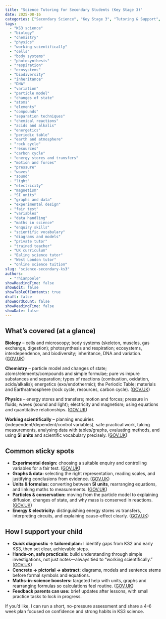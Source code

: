 ```yaml
---
title: "Science Tutoring for Secondary Students (Key Stage 3)"
date: 2025-08-16
categories: ["Secondary Science", "Key Stage 3", "Tutoring & Support", "National Curriculum (England)"]
tags:
  - "KS3 science"
  - "biology"
  - "chemistry"
  - "physics"
  - "working scientifically"
  - "cells"
  - "body systems"
  - "photosynthesis"
  - "respiration"
  - "ecosystems"
  - "biodiversity"
  - "inheritance"
  - "DNA"
  - "variation"
  - "particle model"
  - "changes of state"
  - "atoms"
  - "elements"
  - "compounds"
  - "separation techniques"
  - "chemical reactions"
  - "acids and alkalis"
  - "energetics"
  - "periodic table"
  - "earth and atmosphere"
  - "rock cycle"
  - "resources"
  - "carbon cycle"
  - "energy stores and transfers"
  - "motion and forces"
  - "pressure"
  - "waves"
  - "sound"
  - "light"
  - "electricity"
  - "magnetism"
  - "SI units"
  - "graphs and data"
  - "experimental design"
  - "fair test"
  - "variables"
  - "data handling"
  - "maths in science"
  - "enquiry skills"
  - "scientific vocabulary"
  - "diagrams and models"
  - "private tutor"
  - "trained teacher"
  - "UK curriculum"
  - "Ealing science tutor"
  - "West London tutor"
  - "online science tuition"
slug: "science-secondary-ks3"
authors:
  - "rhianpoole"
showReadingTime: false
showEdit: false
showTableOfContents: true
draft: false
showWordCount: false
showReadingTime: false
showDate: false
---
```


## What’s covered (at a glance)

**Biology** – cells and microscopy; body systems (skeleton, muscles, gas exchange, digestion); photosynthesis and respiration; ecosystems, interdependence, and biodiversity; inheritance, DNA and variation. ([GOV.UK][1])

**Chemistry** – particle model and changes of state; atoms/elements/compounds and simple formulae; pure vs impure substances and separation; types of reactions (combustion, oxidation, acids/alkalis); energetics (exo/endothermic); the Periodic Table; materials and Earth/atmosphere (rock cycle, resources, carbon cycle). ([GOV.UK][1])

**Physics** – energy stores and transfers; motion and forces; pressure in fluids; waves (sound and light); electricity and magnetism; using equations and quantitative relationships. ([GOV.UK][1])

**Working scientifically** – planning enquiries (independent/dependent/control variables), safe practical work, taking measurements, analysing data with tables/graphs, evaluating methods, and using **SI units** and scientific vocabulary precisely. ([GOV.UK][1])

## Common sticky spots

- **Experimental design:** choosing a suitable enquiry and controlling variables for a fair test. ([GOV.UK][1])  
- **Graphs & data:** selecting the right representation, reading scales, and justifying conclusions from evidence. ([GOV.UK][1])  
- **Units & formulas:** converting between **SI units**, rearranging equations, and linking maths to measurements. ([GOV.UK][1])  
- **Particles & conservation:** moving from the particle model to explaining diffusion, changes of state, and why mass is conserved in reactions. ([GOV.UK][1])  
- **Energy & electricity:** distinguishing energy stores vs transfers, interpreting circuits, and explaining cause–effect clearly. ([GOV.UK][1])

## How I support your child

- **Quick diagnostic → tailored plan:** I identify gaps from KS2 and early KS3, then set clear, achievable steps.  
- **Hands-on, safe practicals:** build understanding through simple investigations, not just notes—always tied to “working scientifically.” ([GOV.UK][1])  
- **Concrete → pictorial → abstract:** diagrams, models and sentence stems before formal symbols and equations.  
- **Maths-in-science boosters:** targeted help with units, graphs and rearranging formulas so calculations feel routine. ([GOV.UK][1])  
- **Feedback parents can use:** brief updates after lessons, with small practice tasks to lock in progress.

If you’d like, I can run a short, no-pressure assessment and share a 4–6 week plan focused on confidence and strong habits in KS3 science.

[1]: https://assets.publishing.service.gov.uk/media/5a7d563de5274a2af0ae2ffa/SECONDARY_national_curriculum_-_Science_220714.pdf "Science programmes of study: key stage 3"
